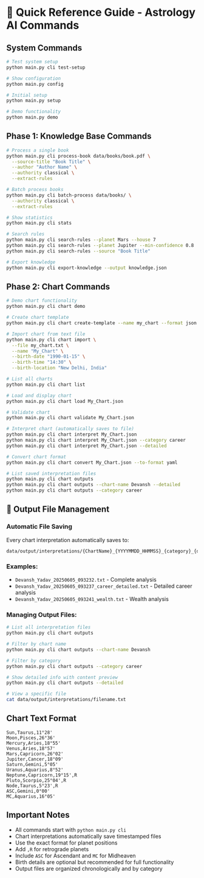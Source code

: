 # 🚀 Quick Reference Guide - Astrology AI Commands

## System Commands
```bash
# Test system setup
python main.py cli test-setup

# Show configuration
python main.py config

# Initial setup
python main.py setup

# Demo functionality
python main.py demo
```

## Phase 1: Knowledge Base Commands
```bash
# Process a single book
python main.py cli process-book data/books/book.pdf \
  --source-title "Book Title" \
  --author "Author Name" \
  --authority classical \
  --extract-rules

# Batch process books
python main.py cli batch-process data/books/ \
  --authority classical \
  --extract-rules

# Show statistics
python main.py cli stats

# Search rules
python main.py cli search-rules --planet Mars --house 7
python main.py cli search-rules --planet Jupiter --min-confidence 0.8
python main.py cli search-rules --source "Book Title"

# Export knowledge
python main.py cli export-knowledge --output knowledge.json
```

## Phase 2: Chart Commands
```bash
# Demo chart functionality
python main.py cli chart demo

# Create chart template
python main.py cli chart create-template --name my_chart --format json

# Import chart from text file
python main.py cli chart import \
  --file my_chart.txt \
  --name "My_Chart" \
  --birth-date "1990-01-15" \
  --birth-time "14:30" \
  --birth-location "New Delhi, India"

# List all charts
python main.py cli chart list

# Load and display chart
python main.py cli chart load My_Chart.json

# Validate chart
python main.py cli chart validate My_Chart.json

# Interpret chart (automatically saves to file)
python main.py cli chart interpret My_Chart.json
python main.py cli chart interpret My_Chart.json --category career
python main.py cli chart interpret My_Chart.json --detailed

# Convert chart format
python main.py cli chart convert My_Chart.json --to-format yaml

# List saved interpretation files
python main.py cli chart outputs
python main.py cli chart outputs --chart-name Devansh --detailed
python main.py cli chart outputs --category career
```

## 📄 Output File Management

### Automatic File Saving
Every chart interpretation automatically saves to:
```
data/output/interpretations/{ChartName}_{YYYYMMDD_HHMMSS}_{category}_{detailed}.txt
```

### Examples:
- `Devansh_Yadav_20250605_093232.txt` - Complete analysis
- `Devansh_Yadav_20250605_093237_career_detailed.txt` - Detailed career analysis  
- `Devansh_Yadav_20250605_093241_wealth.txt` - Wealth analysis

### Managing Output Files:
```bash
# List all interpretation files
python main.py cli chart outputs

# Filter by chart name
python main.py cli chart outputs --chart-name Devansh

# Filter by category
python main.py cli chart outputs --category career

# Show detailed info with content preview
python main.py cli chart outputs --detailed

# View a specific file
cat data/output/interpretations/filename.txt
```

## Chart Text Format
```
Sun,Taurus,11°28'
Moon,Pisces,26°36'
Mercury,Aries,18°55'
Venus,Aries,18°57'
Mars,Capricorn,26°02'
Jupiter,Cancer,18°09'
Saturn,Gemini,5°05'
Uranus,Aquarius,8°52'
Neptune,Capricorn,19°15',R
Pluto,Scorpio,25°04',R
Node,Taurus,5°23',R
ASC,Gemini,0°00'
MC,Aquarius,16°05'
```

## Important Notes
- All commands start with `python main.py cli`
- Chart interpretations automatically save timestamped files
- Use the exact format for planet positions
- Add `,R` for retrograde planets
- Include `ASC` for Ascendant and `MC` for Midheaven
- Birth details are optional but recommended for full functionality
- Output files are organized chronologically and by category 